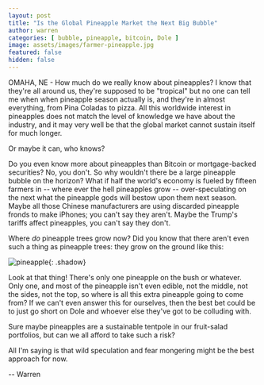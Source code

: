 ```yaml
---
layout: post
title: "Is the Global Pineapple Market the Next Big Bubble"
author: warren
categories: [ bubble, pineapple, bitcoin, Dole ]
image: assets/images/farmer-pineapple.jpg
featured: false
hidden: false
---
```


OMAHA, NE - How much do we really know about pineapples? I know that they're all around us, they're supposed to be "tropical" but no one can tell me when when pineapple season actually is, and they're in almost everything, from Pina Coladas to pizza. All this worldwide interest in pineapples does not match the level of knowledge we have about the industry, and it may very well be that the global market cannot sustain itself for much longer.

Or maybe it can, who knows?

Do you even know more about pineapples than Bitcoin or mortgage-backed securities? No, you don't. So why wouldn't there be a large pineapple bubble on the horizon? What if half the world's economy is fueled by fifteen farmers in -- where ever the hell pineapples grow -- over-speculating on the next what the pineapple gods will bestow upon them next season. Maybe all those Chinese manufacturers are using discarded pineapple fronds to make iPhones; you can't say they aren't. Maybe the Trump's tariffs affect pineapples, you can't say they don't.

Where _do_ pineapple trees grow now? Did you know that there aren't even such a thing as pineapple trees: they grow on the ground like this:

![pineapple]({{site.baseurl}}/assets/images/pineapple-plant.jpg){: .shadow}

Look at that thing! There's only one pineapple on the bush or whatever. Only one, and most of the pineapple isn't even edible, not the middle, not the sides, not the top, so where is all this extra pineapple going to come from? If we can't even answer this for ourselves, then the best bet could be to just go short on Dole and whoever else they've got to be colluding with.

Sure maybe pineapples are a sustainable tentpole in our fruit-salad portfolios, but can we all afford to take such a risk?

All I'm saying is that wild speculation and fear mongering might be the best approach for now.

-- Warren
